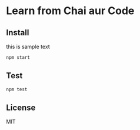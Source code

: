 # Learn from Chai aur Code

## Install

this is sample text

```bash
npm start
```

## Test

```bash
npm test
```

## License

MIT